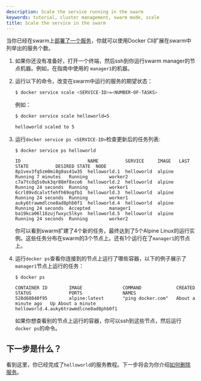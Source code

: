 ```yaml
---
description: Scale the service running in the swarm
keywords: tutorial, cluster management, swarm mode, scale
title: Scale the service in the swarm
---
```


当你已经在swarm上[部署了一个服务](deploy-service.md)，你就可以使用Docker Cli扩展在swarm中列举出的服务个数。


1. 如果你还没有准备好，打开一个终端，然后ssh到你运行swarm manager的节点机器。例如，在指南中使用的 `manager1`的机器。

2.  运行以下的命令，改变在swarm中运行的服务的期望状态：

    ```bash
    $ docker service scale <SERVICE-ID>=<NUMBER-OF-TASKS>
    ```

    例如：

    ```bash
    $ docker service scale helloworld=5

    helloworld scaled to 5
    ```

3.  运行`docker service ps <SERVICE-ID>`检查更新后的任务列表:

    ```
    $ docker service ps helloworld

    ID                         NAME          SERVICE     IMAGE   LAST STATE          DESIRED STATE  NODE
    8p1vev3fq5zm0mi8g0as41w35  helloworld.1  helloworld  alpine  Running 7 minutes   Running        worker2
    c7a7tcdq5s0uk3qr88mf8xco6  helloworld.2  helloworld  alpine  Running 24 seconds  Running        worker1
    6crl09vdcalvtfehfh69ogfb1  helloworld.3  helloworld  alpine  Running 24 seconds  Running        worker1
    auky6trawmdlcne8ad8phb0f1  helloworld.4  helloworld  alpine  Running 24 seconds  Accepted       manager1
    ba19kca06l18zujfwxyc5lkyn  helloworld.5  helloworld  alpine  Running 24 seconds  Running        worker2
    ```

    你可以看到swarm扩建了4个新的任务，最终达到了5个Alpine Linux的运行实例。这些任务分布在swarm的3个节点上。还有1个运行在了`manager1`的节点上。

4.  运行`docker ps`查看你连接到的节点上运行了哪些容器，以下的例子展示了`manager1`节点上运行的任务：

    ```
    $ docker ps

    CONTAINER ID        IMAGE               COMMAND             CREATED             STATUS              PORTS               NAMES
    528d68040f95        alpine:latest       "ping docker.com"   About a minute ago   Up About a minute                       helloworld.4.auky6trawmdlcne8ad8phb0f1
    ```

    如果你想查看别的节点上运行的容器，你可以ssh到这些节点，然后运行`docker ps`的命令。

## 下一步是什么？

看到这里，你已经完成了`helloworld`的服务教程。下一步将会为你介绍[如何删除服务](delete-service.md)。